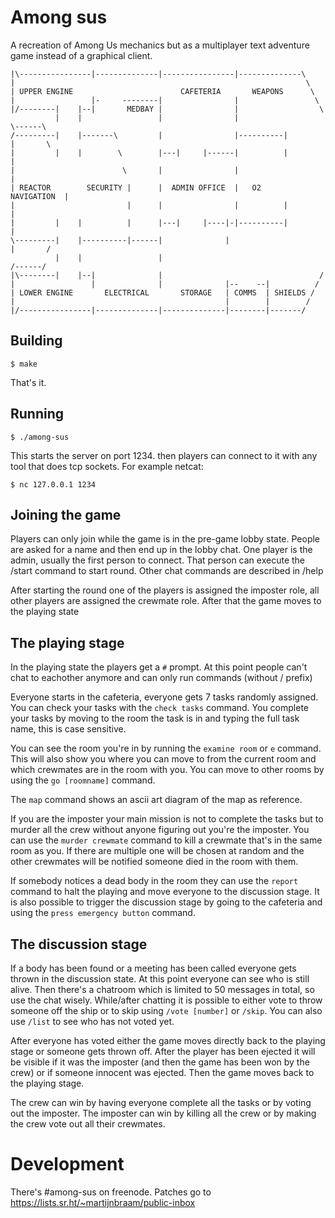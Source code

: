 # Among sus

A recreation of Among Us mechanics but as a multiplayer text adventure game instead of a graphical client. 

```
|\----------------|--------------|----------------|--------------\
|                                                                 \
| UPPER ENGINE                        CAFETERIA       WEAPONS      \
|                 |-     --------|                |                 \
|/--------|    |--|       MEDBAY |                |                  \
          |    |                 |                |                   \------\
/---------|    |-------\         |                |----------|        |       \
|         |    |        \        |---|     |------|          |                 |
|                        \       |                |                            |
| REACTOR        SECURITY |      |  ADMIN OFFICE  |   O2           NAVIGATION  |
|                         |      |                |          |                 |
|         |    |          |      |---|     |----|-|----------|                 |
\---------|    |----------|------|              |                     |       /
          |    |                 |                                    /------/
|\--------|    |--|              |                                   /
|                 |              |              |--    --|          /
| LOWER ENGINE       ELECTRICAL       STORAGE   | COMMS  | SHIELDS /
|                                               |        |        /
|/----------------|--------------|--------------|--------|-------/
```

## Building

```shell-session
$ make
```

That's it. 

## Running

```shell-session
$ ./among-sus
```

This starts the server on port 1234. then players can connect to it with any tool that does tcp sockets. For example netcat:

```shell-session
$ nc 127.0.0.1 1234
```

## Joining the game

Players can only join while the game is in the pre-game lobby state. People are asked for a name and then end up in the lobby chat. One player is the admin, usually the first person to connect. That person can execute the /start command to start round. Other chat commands are described in /help

After starting the round one of the players is assigned the imposter role, all other players are assigned the crewmate role. After that the game moves to the playing state

## The playing stage

In the playing state the players get a `#` prompt. At this point people can't chat to eachother anymore and can only run commands (without / prefix)

Everyone starts in the cafeteria, everyone gets 7 tasks randomly assigned. You can check your tasks with the `check tasks` command. You complete your tasks by moving to the room the task is in and typing the full task name, this is case sensitive.

You can see the room you're in by running the `examine room` or `e` command. This will also show you where you can move to from the current room and which crewmates are in the room with you. You can move to other rooms by using the `go [roomname]` command.

The `map` command shows an ascii art diagram of the map as reference.

If you are the imposter your main mission is not to complete the tasks but to murder all the crew without anyone figuring out you're the imposter. You can use the `murder crewmate` command to kill a crewmate that's in the same room as you. If there are multiple one will be chosen at random and the other crewmates will be notified someone died in the room with them.

If somebody notices a dead body in the room they can use the `report` command to halt the playing and move everyone to the discussion stage. It is also possible to trigger the discussion stage by going to the cafeteria and using the `press emergency button` command.

## The discussion stage

If a body has been found or a meeting has been called everyone gets thrown in the discussion state. At this point everyone can see who is still alive. Then there's a chatroom which is limited to 50 messages in total, so use the chat wisely. While/after chatting it is possible to either vote to throw someone off the ship or to skip using `/vote [number]` or `/skip`. You can also use `/list` to see who has not voted yet.

After everyone has voted either the game moves directly back to the playing stage or someone gets thrown off. After the player has been ejected it will be visible if it was the imposter (and then the game has been won by the crew) or if someone innocent was ejected. Then the game moves back to the playing stage.

The crew can win by having everyone complete all the tasks or by voting out the imposter. The imposter can win by killing all the crew or by making the crew vote out all their crewmates.

# Development

There's #among-sus on freenode. Patches go to https://lists.sr.ht/~martijnbraam/public-inbox
